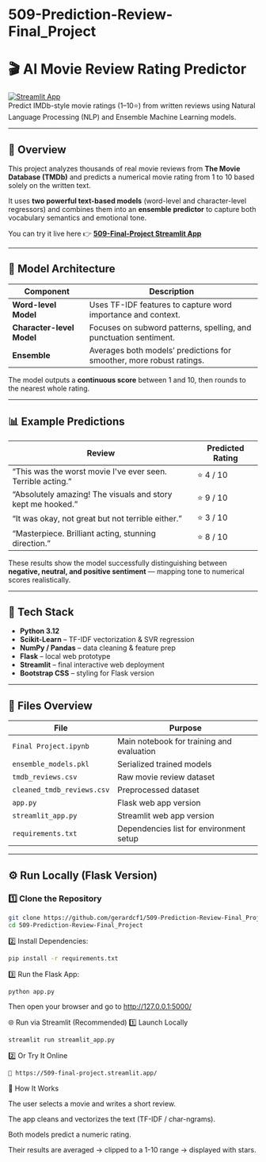 # 509-Prediction-Review-Final_Project

# 🎬 AI Movie Review Rating Predictor  

[![Streamlit App](https://img.shields.io/badge/Live%20App-Visit%20Now-brightgreen?logo=streamlit)](https://509-final-project.streamlit.app/)  
Predict IMDb-style movie ratings (1–10⭐) from written reviews using Natural Language Processing (NLP) and Ensemble Machine Learning models.  

---

## 🚀 Overview  

This project analyzes thousands of real movie reviews from **The Movie Database (TMDb)** and predicts a numerical movie rating from 1 to 10 based solely on the written text.  

It uses **two powerful text-based models** (word-level and character-level regressors) and combines them into an **ensemble predictor** to capture both vocabulary semantics and emotional tone.  

You can try it live here 👉 **[509-Final-Project Streamlit App](https://509-final-project.streamlit.app/)**  

---

## 🧠 Model Architecture  

| Component | Description |
|------------|--------------|
| **Word-level Model** | Uses TF-IDF features to capture word importance and context. |
| **Character-level Model** | Focuses on subword patterns, spelling, and punctuation sentiment. |
| **Ensemble** | Averages both models’ predictions for smoother, more robust ratings. |

The model outputs a **continuous score** between 1 and 10, then rounds to the nearest whole rating.  

---

## 📊 Example Predictions  

| Review | Predicted Rating |
|--------|------------------|
| “This was the worst movie I've ever seen. Terrible acting.” | ⭐ 4 / 10 |
| “Absolutely amazing! The visuals and story kept me hooked.” | ⭐ 9 / 10 |
| “It was okay, not great but not terrible either.” | ⭐ 3 / 10 |
| “Masterpiece. Brilliant acting, stunning direction.” | ⭐ 8 / 10 |

These results show the model successfully distinguishing between **negative, neutral, and positive sentiment** — mapping tone to numerical scores realistically.

---

## 🧰 Tech Stack  

- **Python 3.12**  
- **Scikit-Learn** – TF-IDF vectorization & SVR regression  
- **NumPy / Pandas** – data cleaning & feature prep  
- **Flask** – local web prototype  
- **Streamlit** – final interactive web deployment  
- **Bootstrap CSS** – styling for Flask version  

---

## 🧩 Files Overview  

| File | Purpose |
|------|----------|
| `Final Project.ipynb` | Main notebook for training and evaluation |
| `ensemble_models.pkl` | Serialized trained models |
| `tmdb_reviews.csv` | Raw movie review dataset |
| `cleaned_tmdb_reviews.csv` | Preprocessed dataset |
| `app.py` | Flask web app version |
| `streamlit_app.py` | Streamlit web app version |
| `requirements.txt` | Dependencies list for environment setup |

---

## ⚙️ Run Locally (Flask Version)

### 1️⃣ Clone the Repository
```bash
git clone https://github.com/gerardcf1/509-Prediction-Review-Final_Project.git
cd 509-Prediction-Review-Final_Project
```

2️⃣ Install Dependencies:
```bash
pip install -r requirements.txt
```
3️⃣ Run the Flask App:
```bash
python app.py
```

Then open your browser and go to http://127.0.0.1:5000/

🌐 Run via Streamlit (Recommended)
1️⃣ Launch Locally
```bash
streamlit run streamlit_app.py
```
2️⃣ Or Try It Online
```bash
🚀 https://509-final-project.streamlit.app/
```
🧩 How It Works

The user selects a movie and writes a short review.

The app cleans and vectorizes the text (TF-IDF / char-ngrams).

Both models predict a numeric rating.

Their results are averaged → clipped to a 1-10 range → displayed with stars.
